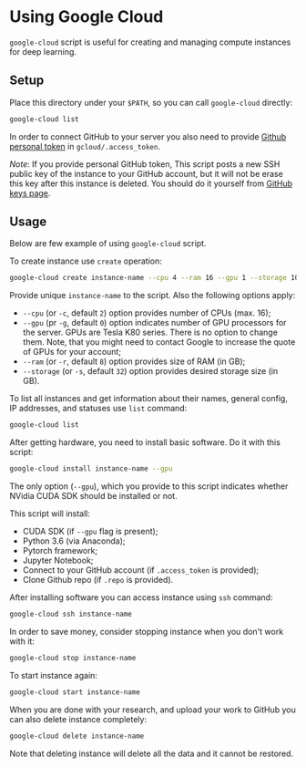 # Using Google Cloud

`google-cloud` script is useful for creating and managing compute instances for deep learning.

## Setup

Place this directory under your `$PATH`, so you can call `google-cloud` directly:

```sh
google-cloud list
```

In order to connect GitHub to your server you also need to provide
[Github personal token](https://github.com/settings/tokens) in `gcloud/.access_token`.

*Note*: If you provide personal GitHub token, This script posts a new SSH public key
of the instance to your GitHub account, but it will not be erase this key after this instance
is deleted. You should do it yourself from [GitHub keys page](https://github.com/settings/keys).


## Usage

Below are few example of using `google-cloud` script.

To create instance use `create` operation:

```sh
google-cloud create instance-name --cpu 4 --ram 16 --gpu 1 --storage 100
```

Provide unique `instance-name` to the script. Also the following options apply:

- `--cpu` (or `-c`, default `2`) option provides number of CPUs (max. 16);
- `--gpu` (pr `-g`, default `0`) option indicates number of GPU processors for the server.
  GPUs are Tesla K80 series. There is no option to change them.
  Note, that you might need to contact Google to increase the quote of GPUs for your account;
- `--ram` (or `-r`, default `8`) option provides size of RAM (in GB);
- `--storage` (or `-s`, default `32`) option provides desired storage size (in GB).

To list all instances and get information about their names, general config, IP addresses,
and statuses use `list` command:

```sh
google-cloud list
```

After getting hardware, you need to install basic software. Do it with this script:

```sh
google-cloud install instance-name --gpu
```

The only option (`--gpu`), which you provide to this script indicates whether NVidia CUDA SDK
should be installed or not.

This script will install:

- CUDA SDK (if `--gpu` flag is present);
- Python 3.6 (via Anaconda);
- Pytorch framework;
- Jupyter Notebook;
- Connect to your GitHub account (if `.access_token` is provided);
- Clone Github repo (if `.repo` is provided).

After installing software you can access instance using `ssh` command:

```sh
google-cloud ssh instance-name
```
In order to save money, consider stopping instance when you don't work with it:

```sh
google-cloud stop instance-name
```

To start instance again:

```sh
google-cloud start instance-name
```

When you are done with your research, and upload your work to GitHub you can also delete
instance completely:

```sh
google-cloud delete instance-name
```

Note that deleting instance will delete all the data and it cannot be restored.
